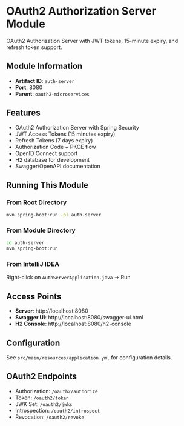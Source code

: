 # OAuth2 Authorization Server Module

OAuth2 Authorization Server with JWT tokens, 15-minute expiry, and refresh token support.

## Module Information
- **Artifact ID**: `auth-server`
- **Port**: 8080  
- **Parent**: `oauth2-microservices`

## Features
- OAuth2 Authorization Server with Spring Security
- JWT Access Tokens (15 minutes expiry)
- Refresh Tokens (7 days expiry)
- Authorization Code + PKCE flow
- OpenID Connect support
- H2 database for development
- Swagger/OpenAPI documentation

## Running This Module

### From Root Directory
```bash
mvn spring-boot:run -pl auth-server
```

### From Module Directory
```bash
cd auth-server
mvn spring-boot:run
```

### From IntelliJ IDEA
Right-click on `AuthServerApplication.java` → Run

## Access Points
- **Server**: http://localhost:8080
- **Swagger UI**: http://localhost:8080/swagger-ui.html
- **H2 Console**: http://localhost:8080/h2-console

## Configuration
See `src/main/resources/application.yml` for configuration details.

## OAuth2 Endpoints
- Authorization: `/oauth2/authorize`
- Token: `/oauth2/token`
- JWK Set: `/oauth2/jwks`
- Introspection: `/oauth2/introspect`
- Revocation: `/oauth2/revoke`
